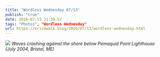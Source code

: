 ```yaml
---
title: "Wordless Wednesday 07/13"
publish: "true"
date: 2016-07-13 21:39:57
tags: "Photos", "Wordless Wednesday"
url: https://ericmwalk.blog/2016/07/13/wordless-wednesday.html
---
```


![](https://ericmwalk.blog/uploads/2022/3d09e1dbe6.jpg)
*Waves crashing against the shore below Pemaquid Point Lighthouse (July 2004, Bristol, ME)*